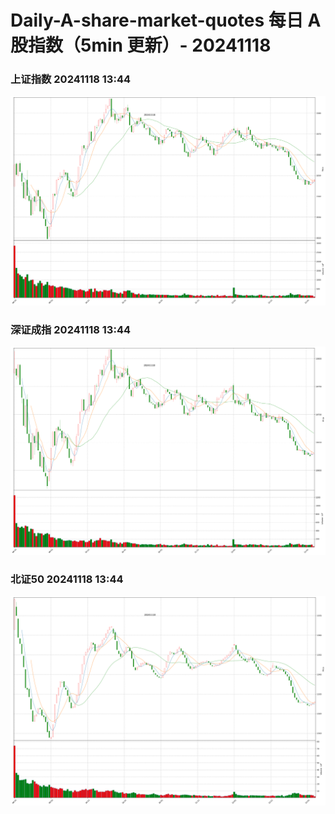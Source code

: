 
# Daily-A-share-market-quotes 每日 A 股指数（5min 更新）- 20241118

### 上证指数 20241118 13:44
![](./fig/2024/11/20241118-sh000001.png)

### 深证成指 20241118 13:44
![](./fig/2024/11/20241118-sz399001.png)

### 北证50 20241118 13:44
![](./fig/2024/11/20241118-bj899050.png)
